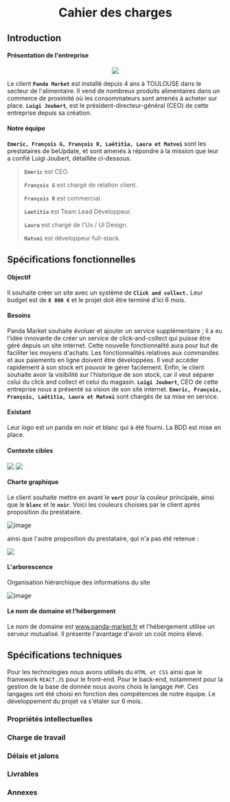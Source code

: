 #                       <p align="center"> Cahier des charges</p>
## Introduction  

#### Présentation de l'entreprise

<p align="center">
  <img src="https://github.com/Matvei1995/mycacao/assets/92799729/7d3b194b-7a24-444d-8c04-d8822a668932">
</p>



Le client **`Panda Market`** est installé depuis 4 
ans à TOULOUSE dans le secteur de l'alimentaire.
Il vend de nombreux produits alimentaires dans un commerce de proximité où les consommateurs sont amenés à acheter sur place.
**`Luigi Joubert`**, est le président-directeur-général (CEO) de cette entreprise depuis sa création.

#### Notre équipe

**`Emeric, François G, François R, Laëtitia, Laura et Matvei`** sont les prestataires de beUpdate, et sont amenés à répondre à la mission que leur a confié Luigi Joubert, détaillée ci-dessous.

> **`Emeric`** est CEO.
> 
> **`François G`** est chargé de relation client.
> 
> **`François R`** est commercial.
> 
> **`Laetitia`** est Team Lead Développeur.
> 
> **`Laura`** est chargé de l'Ux / UI Design.
> 
> **`Matvei`** est développeur full-stack.


## Spécifications fonctionnelles

#### Objectif
Il souhaite créer un site avec un système de  **`Click and collect.`**
Leur budget est de **`8 000 €`** et le projet doit être terminé d'ici 6 mois.

#### Besoins

Panda Market souhaite évoluer et ajouter un service supplémentaire ; il a eu l'idée innovante de créer un service de click-and-collect qui puisse être géré depuis un site internet. 
Cette nouvelle fonctionnalité aura pour but de faciliter les moyens d'achats. 
Les fonctionnalités relatives aux commandes et aux paiements en ligne doivent être développées.
Il veut accéder rapidement à son stock ert pouvoir le gérer facilement.
Enfin, le client souhaite avoir la visibilité sur l'historique de son stock, car il veut séparer celui du click and collect et celui du magasin.
**`Luigi Joubert`**, CEO de cette entreprise nous a présenté sa vision de son site internet.
**`Emeric, François, François, Laëtitia, Laura et Matvei`** sont chargés de sa mise en service. 

#### Existant
Leur *logo* est un panda en noir et blanc qui à été fourni.
La BDD est mise en place.


#### Contexte cibles

<img align="center" src="https://github.com/Matvei1995/mycacao/assets/92799729/ea22cf1b-cd6d-4552-98b1-084d2e40cc6b"> 
<img align="center" src="https://github.com/Matvei1995/mycacao/assets/92799729/57cdd95b-5b2a-45be-ad56-d8b0005a7189">


#### Charte graphique
Le client souhaite mettre en avant le **`vert`** pour la couleur principale, ainsi que le **`blanc`** et le **`noir`**.
Voici les couleurs choisies par le client après proposition du prestataire.

![image](https://github.com/Matvei1995/mycacao/assets/92799729/d12b45a9-1c98-42cc-99d7-fd81d7439f36)

ainsi que l'autre proposition du prestataire, qui n'a pas été retenue :

<img src="https://github.com/Matvei1995/mycacao/assets/92799729/6f857e05-f424-441e-80a3-26b0e02a4594">



#### L'arborescence
Organisation hiérarchique des informations du site

![image](https://github.com/Matvei1995/mycacao/assets/92799729/b9724bb9-d5d5-4353-bffb-30bca57526d1)

  

#### Le nom de domaine et l’hébergement
Le nom de domaine est www.panda-market.fr et l'hébergement utilise un serveur mutualisé.
Il présente l'avantage d'avoir un coût moins élevé.

## Spécifications techniques
Pour les technologies nous avons utilisés du `HTML et CSS` ainsi que le framework `REACT.JS` pour le front-end.
Pour le back-end, notamment pour la gestion de la base de donnée nous avons chois le langage `PHP`.
Ces langages ont été choisi en fonction des compétences de notre équipe.
Le développement du projet va s'étaler sur 6 mois.

### Propriétés intellectuelles

### Charge de travail

### Délais et jalons

### Livrables

### Annexes
